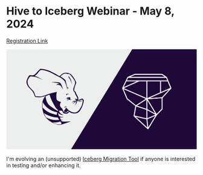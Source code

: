 # Hive to Iceberg Webinar - May 8, 2024

[Registration Link](https://www.starburst.io/info/hive-to-iceberg-to-migrate-or-not-to-migrate/)

![Trino on Ice](./apache-hive-iceberg_blog.png "Hive 2 Iceberg")

I'm evolving an (unsupported) [Iceberg Migration Tool](https://github.com/lestermartin/trino-dataframes-exploration/tree/main/IcebergMigrationTool) 
if anyone is interested in testing and/or enhancing it.
